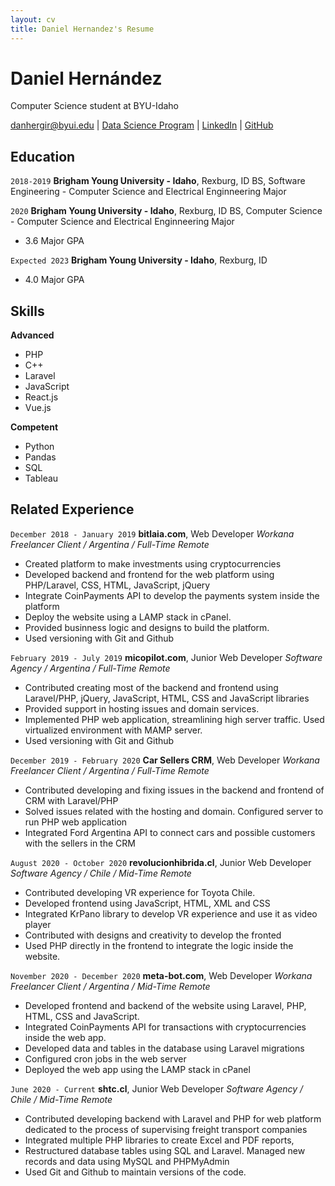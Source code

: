 ```yaml
---
layout: cv
title: Daniel Hernandez's Resume
---
```

# Daniel Hernández
Computer Science student at BYU-Idaho

<div id="webaddress">
<a href="danhergir@byui.edu">danhergir@byui.edu</a>
| <a href="https://byuidatascience.github.io/development.html">Data Science Program</a>
| <a href="https://www.linkedin.com/in/daniel-hern%C3%A1ndez-147587182">LinkedIn</a>
| <a href="https://github.com/danhergir">GitHub</a>
</div>

<!-- https://www.monique.tech/the-art-of-markdown -->

## Education

`2018-2019`
__Brigham Young University - Idaho__, Rexburg, ID
BS, Software Engineering - Computer Science and Electrical Enginneering Major


`2020`
__Brigham Young University - Idaho__, Rexburg, ID
BS, Computer Science - Computer Science and Electrical Enginneering Major

- 3.6 Major GPA

`Expected 2023`
__Brigham Young University - Idaho__, Rexburg, ID

- 4.0 Major GPA

## Skills
__Advanced__     
- PHP
- C++
- Laravel
- JavaScript
- React.js
- Vue.js

__Competent__
- Python       
- Pandas
- SQL
- Tableau


## Related Experience

`December 2018 - January 2019`
__bitlaia.com__, Web Developer
_Workana Freelancer Client / Argentina / Full-Time Remote_

- Created platform to make investments using cryptocurrencies
- Developed backend and frontend for the web platform using PHP/Laravel, CSS, HTML, JavaScript, jQuery
- Integrate CoinPayments API to develop the payments system inside the platform
- Deploy the website using a LAMP stack in cPanel.
- Provided businness logic and designs to build the platform. 
- Used versioning with Git and Github


`February 2019 - July 2019`
__micopilot.com__, Junior Web Developer
_Software Agency / Argentina / Full-Time Remote_

- Contributed creating most of the backend and frontend using Laravel/PHP, jQuery, JavaScript, HTML, CSS and JavaScript libraries
- Provided support in hosting issues and domain services. 
- Implemented PHP web application, streamlining high server traffic. Used virtualized environment with MAMP server.
- Used versioning with Git and Github

`December 2019 - February 2020`
__Car Sellers CRM__, Web Developer
_Workana Freelancer Client / Argentina / Full-Time Remote_

- Contributed developing and fixing issues in the backend and frontend of CRM with Laravel/PHP
- Solved issues related with the hosting and domain. Configured server to run PHP web application
- Integrated Ford Argentina API to connect cars and possible customers with the sellers in the CRM

`August 2020 - October 2020`
__revolucionhibrida.cl__, Junior Web Developer
_Software Agency / Chile / Mid-Time Remote_

- Contributed developing VR experience for Toyota Chile.
- Developed frontend using JavaScript, HTML, XML and CSS
- Integrated KrPano library to develop VR experience and use it as video player
- Contributed with designs and creativity to develop the fronted
- Used PHP directly in the frontend to integrate the logic inside the website.

`November 2020 - December 2020`
__meta-bot.com__, Web Developer
_Workana Freelancer Client / Argentina / Mid-Time Remote_

- Developed frontend and backend of the website using Laravel, PHP, HTML, CSS and JavaScript.
- Integrated CoinPayments API for transactions with cryptocurrencies inside the web app.
- Developed data and tables in the database using Laravel migrations
- Configured cron jobs in the web server 
- Deployed the web app using the LAMP stack in cPanel

`June 2020 - Current`
__shtc.cl__, Junior Web Developer
_Software Agency / Chile / Mid-Time Remote_

- Contributed developing backend with Laravel and PHP for web platform dedicated to the process of supervising freight transport companies
- Integrated multiple PHP libraries to create Excel and PDF reports, 
- Restructured database tables using SQL and Laravel. Managed new records and data using MySQL and PHPMyAdmin
- Used Git and Github to maintain versions of the code.
<!-- ### Footer

Last updated: May 2013 -->


